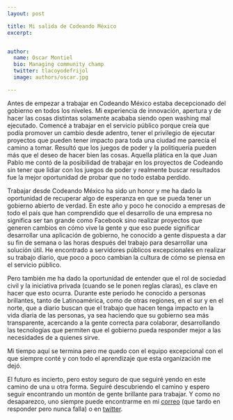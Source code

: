 ```yaml
---
layout: post

title: Mi salida de Codeando México
excerpt: 


author:
  name: Oscar Montiel
  bio: Managing community champ
  twitter: tlacoyodefrijol
  image: authors/oscar.jpg

---
```


Antes de empezar a trabajar en Codeando México estaba decepcionado del gobierno en todos los niveles. Mi experiencia de innovación, apertura y de hacer las cosas distintas solamente acababa siendo open washing mal ejecutado. Comencé a trabajar en el servicio público porque creía que podía promover un cambio desde adentro, tener el privilegio de ejecutar proyectos que pueden tener impacto para toda una ciudad me parecía el camino a tomar. Resultó que los juegos de poder y la politiquería pueden más que el deseo de hacer bien las cosas. Aquella plática en la que Juan Pablo me contó de la posibilidad de trabajar en los proyectos de Codeando sin tener que lidiar con los juegos de poder y realmente buscar resultados fue la mejor oportunidad de probar que no todo estaba perdido.

Trabajar desde Codeando México ha sido un honor y me ha dado la oportunidad de recuperar algo de esperanza en que se pueda tener un gobierno abierto de verdad. En este año y poco he conocido a empresas de todo el país que han comprendido que el desarrollo de una empresa no significa ser tan grande como Facebook sino realizar proyectos que generen cambios en cómo vive la gente y que eso puede significar desarrollar una aplicación de gobierno, he conocido a gente dispuesta a dar su fin de semana o las horas después del trabajo para desarrollar una solución útil. He encontrado a servidores públicos excepcionales en realizar su trabajo diario, que poco a poco cambian la cultura de cómo se piensa en el servicio público.

Pero también me ha dado la oportunidad de entender que el rol de sociedad civil y la iniciativa privada (cuando se le ponen reglas claras), es clave en hacer que esto ocurra. Durante este periodo he conocido a personas brillantes, tanto de Latinoamérica, como de otras regiones, en el sur y en el norte, que a diario buscan que el trabajo que hacen tenga impacto en la vida diaria de las personas, ya sea haciendo que su gobierno sea más transparente, acercando a la gente correcta para colaborar, desarrollando las tecnologías que permiten que el gobierno pueda responder mejor a las necesidades de a quienes sirve.

Mi tiempo aquí se termina pero me quedo con el equipo excepcional con el que siempre conté y con todo el aprendizaje que esta organización me dejó.

El futuro es incierto, pero estoy seguro de que seguiré yendo en este camino de una u otra forma. Seguiré descubriendo el camino y espero seguir encontrando un montón de gente brillante para trabajar. Y como no desaparezco, uno siempre puede encontrarme en mi [correo](mailto:oscar@citydevs.mx) (que tardo en responder pero nunca falla) o en [twitter](https://twitter.com/tlacoyodefrijol).